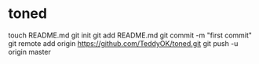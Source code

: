 toned
=====
touch README.md
git init
git add README.md
git commit -m "first commit"
git remote add origin https://github.com/TeddyOK/toned.git
git push -u origin master

